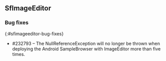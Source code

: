 ## SfImageEditor

### Bug fixes
{:#sfimageeditor-bug-fixes}

* \#232793 – The NullReferenceException will no longer be thrown when deploying the Android SampleBrowser with ImageEditor more than five times.